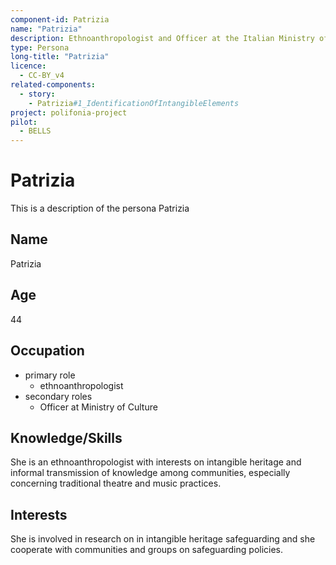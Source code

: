 ```yaml
---
component-id: Patrizia
name: "Patrizia"
description: Ethnoanthropologist and Officer at the Italian Ministry of Culture
type: Persona
long-title: "Patrizia"
licence:
  - CC-BY_v4
related-components:
  - story:
    - Patrizia#1_IdentificationOfIntangibleElements
project: polifonia-project
pilot:
  - BELLS
---
```


# Patrizia

This is a description of the persona Patrizia

## Name
Patrizia

## Age
44

## Occupation
- primary role
    - ethnoanthropologist
- secondary roles
    - Officer at Ministry of Culture


## Knowledge/Skills
She is an ethnoanthropologist with interests on intangible heritage and informal transmission of knowledge among communities, especially concerning traditional theatre and music practices.

## Interests
She is involved in research on in intangible heritage safeguarding and she cooperate with communities and groups on safeguarding policies.
